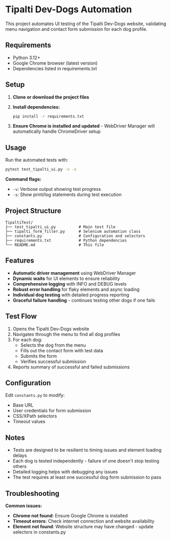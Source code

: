 # Tipalti Dev-Dogs Automation

This project automates UI testing of the Tipalti Dev-Dogs website, validating menu navigation and contact form submission for each dog profile.

## Requirements
- Python 3.12+
- Google Chrome browser (latest version)
- Dependencies listed in requirements.txt

## Setup

1. **Clone or download the project files**

2. **Install dependencies:**
   ```bash
   pip install -r requirements.txt
   ```

3. **Ensure Chrome is installed and updated** - WebDriver Manager will automatically handle ChromeDriver setup

## Usage

Run the automated tests with:
```bash
pytest test_tipalti_ui.py -v -s
```

**Command flags:**
- `-v`: Verbose output showing test progress
- `-s`: Show print/log statements during test execution

## Project Structure

```
TipaltiTest/
├── test_tipalti_ui.py          # Main test file
├── tipalti_form_filler.py      # Selenium automation class
├── constants.py                # Configuration and selectors
├── requirements.txt            # Python dependencies
└── README.md                   # This file
```

## Features

- **Automatic driver management** using WebDriver Manager
- **Dynamic waits** for UI elements to ensure reliability
- **Comprehensive logging** with INFO and DEBUG levels
- **Robust error handling** for flaky elements and async loading
- **Individual dog testing** with detailed progress reporting
- **Graceful failure handling** - continues testing other dogs if one fails

## Test Flow

1. Opens the Tipalti Dev-Dogs website
2. Navigates through the menu to find all dog profiles
3. For each dog:
   - Selects the dog from the menu
   - Fills out the contact form with test data
   - Submits the form
   - Verifies successful submission
4. Reports summary of successful and failed submissions

## Configuration

Edit `constants.py` to modify:
- Base URL
- User credentials for form submission
- CSS/XPath selectors
- Timeout values

## Notes

- Tests are designed to be resilient to timing issues and element loading delays
- Each dog is tested independently - failure of one doesn't stop testing others
- Detailed logging helps with debugging any issues
- The test requires at least one successful dog form submission to pass

## Troubleshooting

**Common issues:**
- **Chrome not found**: Ensure Google Chrome is installed
- **Timeout errors**: Check internet connection and website availability
- **Element not found**: Website structure may have changed - update selectors in constants.py

